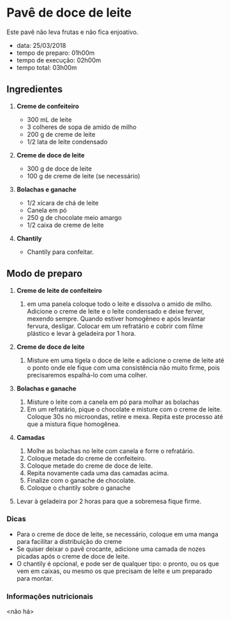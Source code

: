 # Pavê de doce de leite

Este pavê não leva frutas e não fica enjoativo.

>
* data: 25/03/2018
* tempo de preparo: 01h00m
* tempo de execução: 02h00m
* tempo total: 03h00m


## Ingredientes

1. **Creme de confeiteiro**
   * 300 mL de leite
   * 3 colheres de sopa de amido de milho
   * 200 g de creme de leite
   * 1/2 lata de leite condensado
2. **Creme de doce de leite**
   * 300 g de doce de leite
   * 100 g de creme de leite (se necessário)

3. **Bolachas e ganache**
   * 1/2 xícara de chá de leite
   * Canela em pó
   * 250 g de chocolate meio amargo
   * 1/2 caixa de creme de leite
  
4. **Chantily**
   * Chantily para confeitar.


## Modo de preparo

1. **Creme de leite de confeiteiro**
   1. em uma panela coloque todo o leite e dissolva o amido de milho. Adicione o
  creme de leite e o leite condensado e deixe ferver, mexendo sempre. Quando estiver
  homogêneo e após levantar fervura, desligar. Colocar em um refratário e cobrir
  com filme plástico e levar à geladeira por 1 hora.
  
1. **Creme de doce de leite**
   1. Misture em uma tigela o doce de leite e adicione o creme de leite até o ponto
  onde ele fique com uma consistência não muito firme, pois precisaremos espalhá-lo
  com uma colher.
  
1. **Bolachas e ganache**
   1. Misture o leite com a canela em pó para molhar as bolachas
   1. Em um refratário, pique o chocolate e misture com o creme de leite. Coloque
  30s no microondas, retire e mexa. Repita este processo até que a mistura fique
  homogênea.
  
1. **Camadas**
   1. Molhe as bolachas no leite com canela e forre o refratário.
   1. Coloque metade do creme de confeiteiro.
   1. Coloque metade do creme de doce de leite.
   1. Repita novamente cada uma das camadas acima.
   1. Finalize com o ganache de chocolate.
   1. Coloque o chantily sobre o ganache

1. Levar à geladeira por 2 horas para que a sobremesa fique firme.


### Dicas

* Para o creme de doce de leite, se necessário, coloque em uma manga para
facilitar a distribuição do creme
* Se quiser deixar o pavê crocante, adicione uma camada de nozes picadas após o
creme de doce de leite.
* O chantily é opcional, e pode ser de qualquer tipo: o pronto, ou os que vem em
caixas, ou mesmo os que precisam de leite e um preparado para montar.


### Informações nutricionais

<não há>
